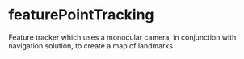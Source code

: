 # featurePointTracking
Feature tracker which uses a monocular camera, in conjunction with navigation solution, to create a map of landmarks
